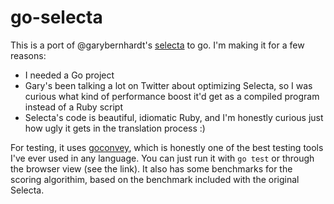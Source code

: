 # go-selecta

This is a port of @garybernhardt's [selecta](https://github.com/garybernhardt/selecta) to go. I'm making it for a few reasons:

* I needed a Go project
* Gary's been talking a lot on Twitter about optimizing Selecta, so I was curious what kind of performance boost it'd get as a compiled program instead of a Ruby script
* Selecta's code is beautiful, idiomatic Ruby, and I'm honestly curious just how ugly it gets in the translation process :)

For testing, it uses [goconvey](https://github.com/smartystreets/goconvey), which is honestly one of the best testing tools I've ever used in any language. You can just run it with `go test` or through the browser view (see the link). It also has some benchmarks for the scoring algorithim, based on the benchmark included with the original Selecta.
